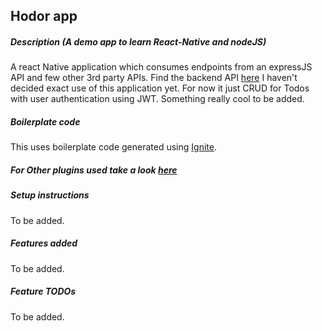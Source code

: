 ## Hodor app
##### Description (A demo app to learn React-Native and nodeJS)
A react Native application which consumes endpoints from an expressJS API and few other 3rd party APIs.
Find the backend API [here](https://github.com/sghosh968/hodor-api)
I haven't decided exact use of this application yet. For now it just CRUD for Todos with user authentication using JWT. Something really cool to be added.

##### Boilerplate code
This uses boilerplate code generated using [Ignite](https://github.com/infinitered/ignite).

##### For Other plugins used take a look [here](https://raw.githubusercontent.com/sghosh968/hodor/master/package.json)

##### Setup instructions
To be added.

##### Features added
To be added.


##### Feature TODOs
To be added.
